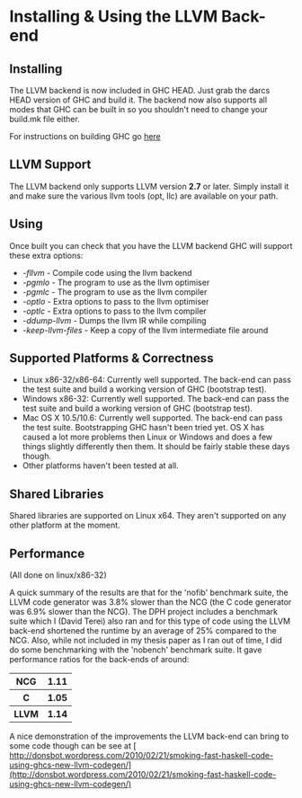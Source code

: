 


# Installing & Using the LLVM Back-end


## Installing



The LLVM backend is now included in GHC HEAD. Just grab the darcs HEAD version of GHC and build it. The backend now also supports all modes that GHC can be built in so you shouldn't need to change your build.mk file either.



For instructions on building GHC go [
here](http://hackage.haskell.org/trac/ghc/wiki/Building)


## LLVM Support



The LLVM backend only supports LLVM version **2.7** or later. Simply install it and make sure the various llvm tools (opt, llc) are available on your path.


## Using



Once built you can check that you have the LLVM backend GHC will support these extra options:


- *-fllvm* - Compile code using the llvm backend
- *-pgmlo* - The program to use as the llvm optimiser
- *-pgmlc* - The program to use as the llvm compiler
- *-optlo* - Extra options to pass to the llvm optimiser
- *-optlc* - Extra options to pass to the llvm compiler
- *-ddump-llvm* - Dumps the llvm IR while compiling
- *-keep-llvm-files* - Keep a copy of the llvm intermediate file around

## Supported Platforms & Correctness


- Linux x86-32/x86-64: Currently well supported. The back-end can pass the test suite and build a working version of GHC (bootstrap test).
- Windows x86-32: Currently well supported. The back-end can pass the test suite and build a working version of GHC (bootstrap test).
- Mac OS X 10.5/10.6: Currently well supported. The back-end can pass the test suite. Bootstrapping GHC hasn't been tried yet. OS X has caused a lot more problems then Linux or Windows and does a few things slightly differently then them. It should be fairly stable these days though.
- Other platforms haven't been tested at all.

## Shared Libraries



Shared libraries are supported on Linux x64. They aren't supported on any other platform at the moment.


## Performance



(All done on linux/x86-32)



A quick summary of the results are that for the 'nofib' benchmark suite, the LLVM code generator was 3.8% slower than the NCG (the C code generator was 6.9% slower than the NCG). The DPH project includes a benchmark suite which I (David Terei) also ran and for this type of code using the LLVM back-end shortened the runtime by an average of 25% compared to the NCG. Also, while not included in my thesis paper as I ran out of time, I did do some benchmarking with the 'nobench' benchmark suite. It gave performance ratios for the back-ends of around:


<table><tr><th>NCG </th>
<th> 1.11
</th></tr>
<tr><th>C </th>
<th> 1.05
</th></tr>
<tr><th>LLVM </th>
<th> 1.14
</th></tr></table>



A nice demonstration of the improvements the LLVM back-end can bring to some code though can be see at [
http://donsbot.wordpress.com/2010/02/21/smoking-fast-haskell-code-using-ghcs-new-llvm-codegen/](http://donsbot.wordpress.com/2010/02/21/smoking-fast-haskell-code-using-ghcs-new-llvm-codegen/)


